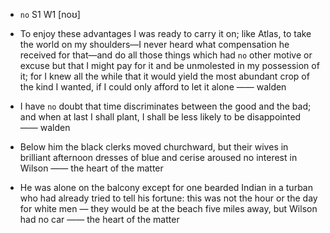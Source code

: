 - `no` S1 W1 [noʊ]



-  To enjoy these advantages I was ready to carry it on; like Atlas, to take the world on my shoulders﻿—I never heard what compensation he received for that﻿—and do all those things which had `no` other motive or excuse but that I might pay for it and be unmolested in my possession of it; for I knew all the while that it would yield the most abundant crop of the kind I wanted, if I could only afford to let it alone —— walden

-  I have `no` doubt that time discriminates between the good and the bad; and when at last I shall plant, I shall be less likely to be disappointed —— walden

-  Below him the black clerks moved churchward, but their wives in brilliant afternoon dresses of blue and cerise aroused no interest in Wilson —— the heart of the matter

-  He was alone on the balcony except for one bearded Indian in a turban who had already tried to tell his fortune: this was not the hour or the day for white men — they would be at the beach five miles away, but Wilson had no car —— the heart of the matter